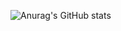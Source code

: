 ![Anurag's GitHub stats](https://github-readme-stats.vercel.app/api?username=nykoh2001&show_icons=true&theme=cobalt)
